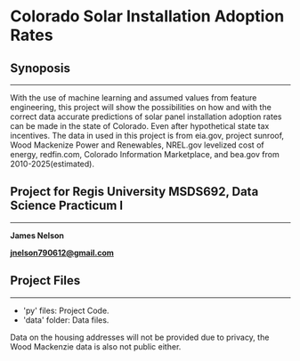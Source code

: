 # Colorado Solar Installation Adoption Rates
## Synoposis
---
With the use of machine learning and assumed values from feature engineering, this project will show the possibilities on how and with the correct data accurate predictions of solar panel installation adoption rates can be made in the state of Colorado. Even after hypothetical state tax incentives. The data in used in this project is from eia.gov, project sunroof, Wood Mackenize Power and Renewables, NREL.gov levelized cost of energy, redfin.com, Colorado Information Marketplace, and bea.gov  from 2010-2025(estimated).

## Project for Regis University MSDS692, Data Science Practicum I
---
**James Nelson**

**jnelson790612@gmail.com**
## Project Files
---
*   'py' files: Project Code.
* 'data' folder: Data files.

Data on the housing addresses will not be provided due to privacy, the Wood Mackenzie data is also not public either.




